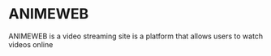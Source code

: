 # ANIMEWEB
ANIMEWEB is a video streaming site is a platform that allows users to watch videos online
